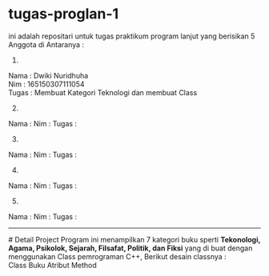 # tugas-proglan-1
ini adalah repositari untuk tugas praktikum program lanjut yang berisikan 5 Anggota di Antaranya :

1.
Nama : Dwiki Nuridhuha <br>
Nim : 165150307111054 <br>
Tugas : Membuat Kategori Teknologi dan membuat Class <br>

2.
Nama : 
Nim : 
Tugas :

3.
Nama : 
Nim : 
Tugas :

4.
Nama : 
Nim : 
Tugas :

5.
Nama : 
Nim : 
Tugas :
<hr>
# Detail Project
Program ini menampilkan 7 kategori buku sperti <b>Tekonologi, Agama, Psikolok, Sejarah, Filsafat, Politik, dan Fiksi</b> yang di buat dengan menggunakan Class pemrograman C++, Berikut desain classnya : <br>

<tabel>
<tr>
	Class Buku
</tr>

<tr>
Atribut
</tr>


<tr>
	Method
</tr>

</tabel>
